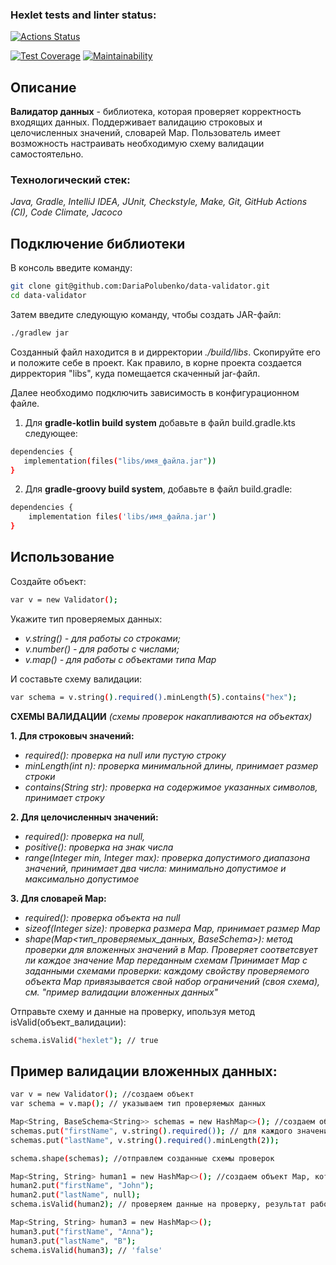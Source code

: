 ### Hexlet tests and linter status:
[![Actions Status](https://github.com/DariaPolubenko/java-project-78/actions/workflows/hexlet-check.yml/badge.svg)](https://github.com/DariaPolubenko/java-project-78/actions)


[![Test Coverage](https://api.codeclimate.com/v1/badges/7171d34baf2bd0f50816/test_coverage)](https://codeclimate.com/github/DariaPolubenko/java-project-78/test_coverage)
[![Maintainability](https://api.codeclimate.com/v1/badges/7171d34baf2bd0f50816/maintainability)](https://codeclimate.com/github/DariaPolubenko/java-project-78/maintainability)


## Описание
**Валидатор данных** - библиотека, которая проверяет корректность входящих данных. Поддерживает валидацию строковых и целочисленных значений, словарей Map.
Пользователь имеет возможность настраивать необходимую схему валидации самостоятельно.


### Технологический стек:
_Java, Gradle, IntelliJ IDEA, JUnit, Checkstyle, Make, Git, GitHub Actions (CI), Code Climate, Jacoco_

## Подключение библиотеки
В консоль введите команду:
```bash
git clone git@github.com:DariaPolubenko/data-validator.git
cd data-validator
```
Затем введите следующую команду, чтобы создать JAR-файл:
```bash
./gradlew jar
```
Созданный файл находится в и дирректории _./build/libs_. Скопируйте его и положите себе в проект. Как правило, в корне проекта создается дирректория "libs", куда помещается скаченный jar-файл.

Далее необходимо подключить зависимость в конфигурационном файле.
1. Для **gradle-kotlin build system** добавьте в файл build.gradle.kts следующее:
```bash
dependencies {
   implementation(files("libs/имя_файла.jar"))
}
```
2. Для **gradle-groovy build system**, добавьте в файл build.gradle:
```bash
dependencies {
    implementation files('libs/имя_файла.jar')
}
```

## Использование
Создайте объект:
```bash
var v = new Validator();
```
Укажите тип проверяемых данных:
- _v.string() - для работы со строками;_
- _v.number() - для работы с числами;_
- _v.map() - для работы с объектами типа Map_

И составьте схему валидации:
```bash
var schema = v.string().required().minLength(5).contains("hex");
```
**СХЕМЫ ВАЛИДАЦИИ**
_(схемы проверок накапливаются на объектах)_

**1. Для строковыч значений:**
   - _required(): проверка на null или пустую строку_
   - _minLength(int n): проверка минимальной длины, принимает размер строки_
   - _contains(String str): проверка на содержимое указанных символов, принимает строку_
  
**2. Для целочисленныч значений:**
   - _required(): проверка на null,_
   - _positive(): проверка на знак числа_
   - _range(Integer min, Integer max): проверка допустимого диапазона значений, принимает два числа: минимально допустимое и максимально допустимое_

**3. Для словарей Map:**
   - _required(): проверка объекта на null_
   - _sizeof(Integer size): проверка размера Map, принимает размер Map_
   - _shape(Map<тип_проверяемых_данных, BaseSchema<String>>): метод проверки для вложенных значений в Maр. Проверяет соответсвует ли каждое значение Map переданным схемам
        Принимает Map с заданными схемами проверки: каждому свойству проверяемого объекта Map привязывается свой набор ограничений (своя схема), см. "пример валидации вложенных данных"_

Отправьте схему и данные на проверку, ипользуя метод isValid(объект_валидации):
```bash
schema.isValid("hexlet"); // true
```

## Пример валидации вложенных данных:
```bash
var v = new Validator(); //создаем объект
var schema = v.map(); // указываем тип проверяемых данных

Map<String, BaseSchema<String>> schemas = new HashMap<>(); //создаем объект Map
schemas.put("firstName", v.string().required()); // для каждого значения добавляем свои схемы для проверки
schemas.put("lastName", v.string().required().minLength(2));

schema.shape(schemas); //отправлем созданные схемы проверок

Map<String, String> human1 = new HashMap<>(); //создаем объект Map, который будем проверять на валидность
human2.put("firstName", "John");
human2.put("lastName", null);
schema.isValid(human2); // проверяем данные на проверку, результат работы метода в данном примере 'false'

Map<String, String> human3 = new HashMap<>();
human3.put("firstName", "Anna");
human3.put("lastName", "B");
schema.isValid(human3); // 'false'
```
